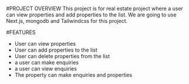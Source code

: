 #PROJECT OVERVIEW
This project is for real estate project where a user can view properties and add properties to the list.
We are going to use Next.js, mongodb and Tailwindcss for this project.

#FEATURES

- User can view properties
- User can add properties to the list
- User can delete properties from the list
- a user can make enquiries
- a user can view enquiries
- The property can make enquiries and properties
